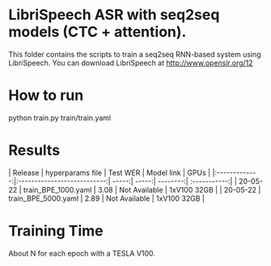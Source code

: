# LibriSpeech ASR with seq2seq models (CTC + attention).
This folder contains the scripts to train a seq2seq RNN-based system using LibriSpeech.
You can download LibriSpeech at http://www.openslr.org/12

# How to run
python train.py train/train.yaml

# Results

| Release | hyperparams file | Test WER | Model link | GPUs |
|:-------------:|:---------------------------:| -----:| -----:| --------:| :-----------:|
| 20-05-22 | train_BPE_1000.yaml | 3.08 | Not Available | 1xV100 32GB |
| 20-05-22 | train_BPE_5000.yaml | 2.89 | Not Available | 1xV100 32GB |


# Training Time
About N for each epoch with a TESLA V100.
